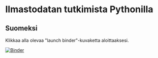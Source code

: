 # Ilmastodatan tutkimista Pythonilla

## Suomeksi

Klikkaa alla olevaa "launch binder"-kuvaketta aloittaaksesi.

[![Binder](https://mybinder.org/badge_logo.svg)](https://mybinder.org/v2/gh/HUGG/Climate-data-analysis/main/?urlpath=tree/ilmastodata-harjoitus.ipynb)
